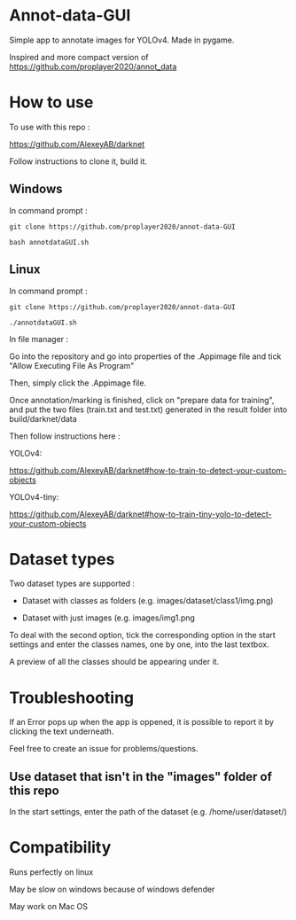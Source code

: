 
# Annot-data-GUI

Simple app to annotate images for YOLOv4. Made in pygame.

Inspired and more compact version of https://github.com/proplayer2020/annot_data


# How to use
To use with this repo :

https://github.com/AlexeyAB/darknet

Follow instructions to clone it, build it.

## Windows

In command prompt :

```git clone https://github.com/proplayer2020/annot-data-GUI```

```bash annotdataGUI.sh```

## Linux

In command prompt :

```git clone https://github.com/proplayer2020/annot-data-GUI```

```./annotdataGUI.sh```

In file manager :

Go into the repository and go into properties of the .Appimage file and tick "Allow Executing File As Program"

Then, simply click the .Appimage file.





Once annotation/marking is finished, click on "prepare data for training", and put the two files (train.txt and test.txt) generated in the result folder into build/darknet/data

Then follow instructions here : 

YOLOv4:

https://github.com/AlexeyAB/darknet#how-to-train-to-detect-your-custom-objects

YOLOv4-tiny:

https://github.com/AlexeyAB/darknet#how-to-train-tiny-yolo-to-detect-your-custom-objects

# Dataset types
Two dataset types are supported :

- Dataset with classes as folders (e.g. images/dataset/class1/img.png)
  
- Dataset with just images (e.g. images/img1.png
  
To deal with the second option, tick the corresponding option in the start settings and enter the classes names, one by one, into the last textbox.

A preview of all the classes should be appearing under it.

# Troubleshooting
If an Error pops up when the app is oppened, it is possible to report it by clicking the text underneath.

Feel free to create an issue for problems/questions.

## Use dataset that isn't in the "images" folder of this repo
In the start settings, enter the path of the dataset (e.g. /home/user/dataset/)

# Compatibility
Runs perfectly on linux

May be slow on windows because of windows defender

May work on Mac OS
